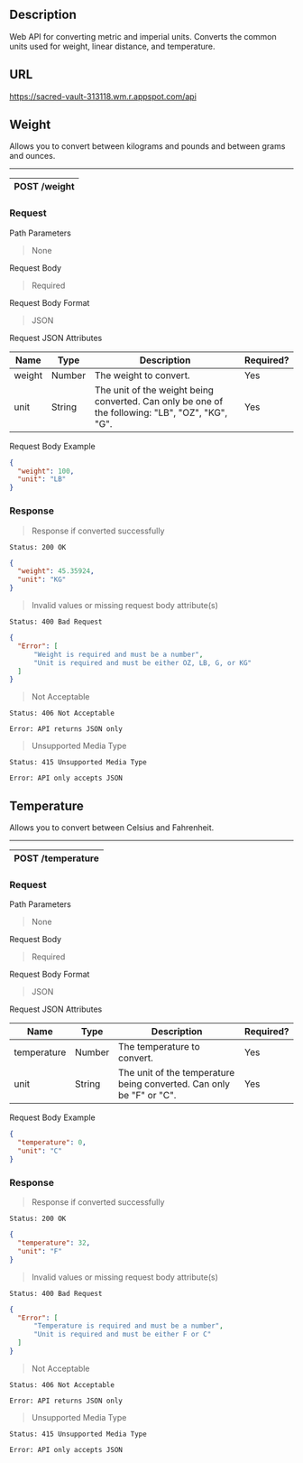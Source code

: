## Description 
Web API for converting metric and imperial units. Converts the common units used for weight, linear distance, and temperature. 

## URL
https://sacred-vault-313118.wm.r.appspot.com/api

## Weight
Allows you to convert between kilograms and pounds and between grams and ounces.

---
| **POST /weight** |
| ---------------- |  


### Request
Path Parameters
> None

Request Body
> Required

Request Body Format
> JSON

Request JSON Attributes

|  Name  |  Type  |     Description                                                                                  | Required? |
| ------ | ------ | ------------------------------------------------------------------------------------------------ | --------- |
| weight | Number | The weight to convert.                                                                           |    Yes    |
|  unit  | String | The unit of the weight being converted. Can only be one of the following: "LB", "OZ", "KG", "G". |    Yes    |

Request Body Example
```json
{
  "weight": 100,
  "unit": "LB"
}
```

### Response
> Response if converted successfully
```text
Status: 200 OK
```
```json
{
  "weight": 45.35924,
  "unit": "KG"
}
```

> Invalid values or missing request body attribute(s)
```text
Status: 400 Bad Request
```
```json
{
  "Error": [
      "Weight is required and must be a number",
      "Unit is required and must be either OZ, LB, G, or KG"
  ]
}
```

> Not Acceptable
```text
Status: 406 Not Acceptable
```
```text
Error: API returns JSON only
```

> Unsupported Media Type
```text
Status: 415 Unsupported Media Type
```
```text
Error: API only accepts JSON
```

## Temperature
Allows you to convert between Celsius and Fahrenheit.

---
| **POST /temperature** |
| --------------------- |  


### Request
Path Parameters
> None

Request Body
> Required

Request Body Format
> JSON

Request JSON Attributes

|  Name       |  Type  |     Description                                                      | Required? |
| ----------- | ------ | -------------------------------------------------------------------- | --------- |
| temperature | Number | The temperature to convert.                                          |    Yes    |
|  unit       | String | The unit of the temperature being converted. Can only be "F" or "C". |    Yes    |

Request Body Example
```json
{
  "temperature": 0,
  "unit": "C"
}
```

### Response
> Response if converted successfully
```text
Status: 200 OK
```
```json
{
  "temperature": 32,
  "unit": "F"
}
```

> Invalid values or missing request body attribute(s)
```text
Status: 400 Bad Request
```
```json
{
  "Error": [
      "Temperature is required and must be a number",
      "Unit is required and must be either F or C"
  ]
}
```

> Not Acceptable
```text
Status: 406 Not Acceptable
```
```text
Error: API returns JSON only
```

> Unsupported Media Type
```text
Status: 415 Unsupported Media Type
```
```text
Error: API only accepts JSON
```



